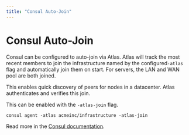 ```yaml
---
title: "Consul Auto-Join"
---
```

# Consul Auto-Join

Consul can be configured to auto-join via Atlas. Atlas will track the most recent
members to join the infrastructure named by the configured`-atlas` flag and automatically
join them on start. For servers, the LAN and WAN pool are both joined.

This enables quick discovery of peers for nodes in a datacenter. Atlas
authenticates and verifies this join.

This can be enabled with the `-atlas-join` flag.

    consul agent -atlas acmeinc/infrastructure -atlas-join

Read more in the [Consul documentation](https://consul.io/docs/agent/options.html#_atlas_join).
